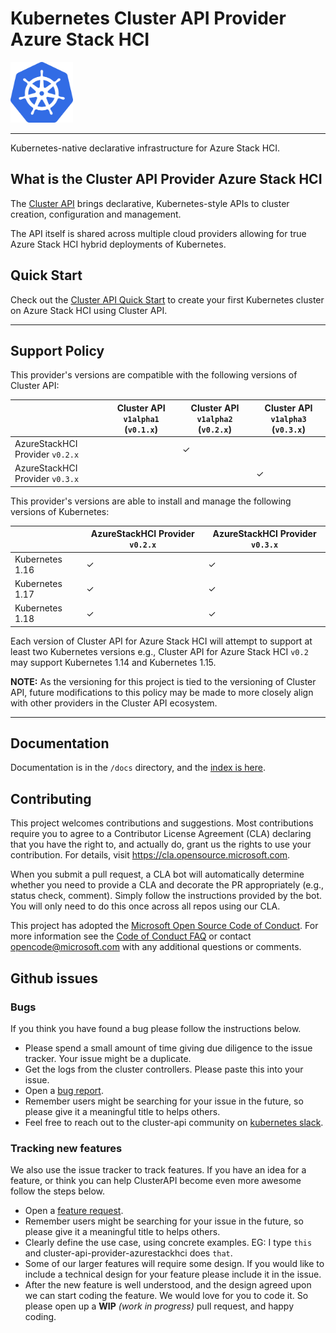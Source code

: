 # Kubernetes Cluster API Provider Azure Stack HCI

<img src="https://github.com/kubernetes/kubernetes/raw/master/logo/logo.png"  width="100">

------

Kubernetes-native declarative infrastructure for Azure Stack HCI.

## What is the Cluster API Provider Azure Stack HCI

The [Cluster API][cluster_api] brings declarative, Kubernetes-style APIs to cluster creation, configuration and management.

The API itself is shared across multiple cloud providers allowing for true Azure Stack HCI
hybrid deployments of Kubernetes.

## Quick Start

Check out the [Cluster API Quick Start][quickstart] to create your first Kubernetes cluster on Azure Stack HCI using Cluster API.

---

## Support Policy

This provider's versions are compatible with the following versions of Cluster API:

|  | Cluster API `v1alpha1` (`v0.1.x`) | Cluster API `v1alpha2` (`v0.2.x`) | Cluster API `v1alpha3` (`v0.3.x`) |
|---|---|---|---|
|AzureStackHCI Provider `v0.2.x` |  | ✓ |  |
|AzureStackHCI Provider `v0.3.x` |  |  | ✓ |

This provider's versions are able to install and manage the following versions of Kubernetes:

|  | AzureStackHCI Provider `v0.2.x` | AzureStackHCI Provider `v0.3.x`
|---|---|---|
| Kubernetes 1.16 | ✓ | ✓ |
| Kubernetes 1.17 | ✓ | ✓ |
| Kubernetes 1.18 | ✓ | ✓ |


Each version of Cluster API for Azure Stack HCI will attempt to support at least two Kubernetes versions e.g., Cluster API for Azure Stack HCI `v0.2` may support Kubernetes 1.14 and Kubernetes 1.15.

**NOTE:** As the versioning for this project is tied to the versioning of Cluster API, future modifications to this policy may be made to more closely align with other providers in the Cluster API ecosystem.

---

## Documentation

Documentation is in the `/docs` directory, and the [index is here](docs/README.md).

## Contributing

This project welcomes contributions and suggestions.  Most contributions require you to agree to a
Contributor License Agreement (CLA) declaring that you have the right to, and actually do, grant us
the rights to use your contribution. For details, visit https://cla.opensource.microsoft.com.

When you submit a pull request, a CLA bot will automatically determine whether you need to provide
a CLA and decorate the PR appropriately (e.g., status check, comment). Simply follow the instructions
provided by the bot. You will only need to do this once across all repos using our CLA.

This project has adopted the [Microsoft Open Source Code of Conduct](https://opensource.microsoft.com/codeofconduct/).
For more information see the [Code of Conduct FAQ](https://opensource.microsoft.com/codeofconduct/faq/) or
contact [opencode@microsoft.com](mailto:opencode@microsoft.com) with any additional questions or comments.

## Github issues

### Bugs

If you think you have found a bug please follow the instructions below.

- Please spend a small amount of time giving due diligence to the issue tracker. Your issue might be a duplicate.
- Get the logs from the cluster controllers. Please paste this into your issue.
- Open a [bug report][bug_report].
- Remember users might be searching for your issue in the future, so please give it a meaningful title to helps others.
- Feel free to reach out to the cluster-api community on [kubernetes slack][slack_info].

### Tracking new features

We also use the issue tracker to track features. If you have an idea for a feature, or think you can help ClusterAPI become even more awesome follow the steps below.

- Open a [feature request][feature_request].
- Remember users might be searching for your issue in the future, so please
  give it a meaningful title to helps others.
- Clearly define the use case, using concrete examples. EG: I type `this` and
  cluster-api-provider-azurestackhci does `that`.
- Some of our larger features will require some design. If you would like to
  include a technical design for your feature please include it in the issue.
- After the new feature is well understood, and the design agreed upon we can
  start coding the feature. We would love for you to code it. So please open
  up a **WIP** *(work in progress)* pull request, and happy coding.

<!-- References -->

[bug_report]: https://github.com/microsoft/cluster-api-provider-azurestackhci/issues/new?template=bug_report.md
[feature_request]: https://github.com/microsoft/cluster-api-provider-azurestackhci/issues/new?template=feature_request.md
[cluster_api]: https://github.com/kubernetes-sigs/cluster-api
[quickstart]: https://cluster-api.sigs.k8s.io/user/quick-start.html
[slack_info]: https://kubernetes.slack.com/archives/C8TSNPY4T
